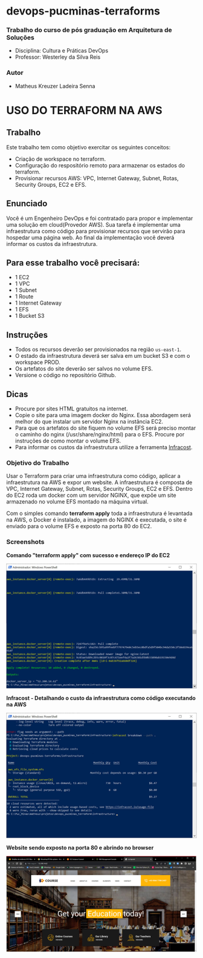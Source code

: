 # devops-pucminas-terraforms

### Trabalho do curso de pós graduação em Arquitetura de Soluções

- Disciplina: Cultura e Práticas DevOps
- Professor: Westerley da Silva Reis


### Autor

- Matheus Kreuzer Ladeira Senna


# USO DO TERRAFORM NA AWS

## Trabalho 
Este trabalho tem como objetivo exercitar os seguintes conceitos: 
- Criação de workspace no terraform. 
- Configuração do respositório remoto para armazenar os estados do terraform. 
- Provisionar recursos AWS: VPC, Internet Gateway, Subnet, Rotas, Security Groups, EC2 e EFS. 

## Enunciado 
Você é um Engenheiro DevOps e foi contratado para propor e implementar uma solução em cloud(Provedor AWS). Sua tarefa é implementar uma infraestrutura como código para provisionar recursos que servirão para hospedar uma página web. Ao final da implementação você deverá informar os custos da infraestrutura. 

## Para esse trabalho você precisará: 
- 1 EC2 
- 1 VPC 
- 1 Subnet 
- 1 Route 
- 1 Internet Gateway 
- 1 EFS 
- 1 Bucket S3 

## Instruções 
- Todos os recursos deverão ser provisionados na região `us-east-1`.
- O estado da infraestrutura deverá ser salva em um bucket S3 e com o workspace PROD. 
- Os artefatos do site deverão ser salvos no volume EFS. 
- Versione o código no repositório Github. 

## Dicas 
- Procure por sites HTML gratuitos na internet. 
- Copie o site para uma imagem docker do Nginx. Essa abordagem será melhor do que instalar um servidor Nginx na instância EC2. 
- Para que os artefatos do site fiquem no volume EFS será preciso montar o caminho do nginx (/usr/share/nginx/html) para o EFS. Procure por instruções de como montar o volume EFS. 
- Para informar os custos da infraestrutura utilize a ferramenta [Infracost](https://www.infracost.io/). 


### Objetivo do Trabalho

Usar o Terraform para criar uma infraestrutura como código, aplicar a infraestrutura na AWS e expor um website. A infraestrutura é composta de VPC, Internet Gateway, Subnet, Rotas, Security Groups, EC2 e EFS. Dentro do EC2 roda um docker com um servidor NGINX, que expõe um site armazenado no volume EFS montado na máquina virtual.

Com o simples comando <b>terraform apply</b> toda a infraestrutura é levantada na AWS, o Docker é instalado, a imagem do NGINX é executada, o site é enviado para o volume EFS e exposto na porta 80 do EC2.

### Screenshots

<b>Comando "terraform apply" com sucesso e endereço IP do EC2</b>

![final do comando terraform apply](screenshots/terraform.jpg)

<b>Infracost - Detalhando o custo da infraestrutura como código executando na AWS</b>

![final do comando terraform apply](screenshots/Infracost.jpg)

<b>Website sendo exposto na porta 80 e abrindo no browser</b>

![final do comando terraform apply](screenshots/site.jpg)
